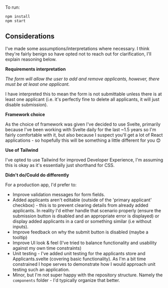 
To run:

```
npm install
npm start
```

## Considerations

I've made some assumptions/interpretations where necessary. I think they're fairly benign so have opted not to reach out for clarification, I'll explain reasoning below.

**Requirements interpretation**

_The form will allow the user to add and remove applicants, however, there must be at least one applicant._

I have interpreted this to mean the form is not submittable unless there is at least one applicant (i.e. it's perfectly fine to delete all applicants, it will just disable submission).

**Framework choice**

As the choice of framework was given I've decided to use Svelte, primarily because I've been working with Svelte daily for the last ~1.5 years so I'm fairly comfortable with it, but also because I suspect you'll get a lot of React applications - so hopefully this will be something a little different for you 😊

**Use of Tailwind**

I've opted to use Tailwind for improved Developer Experience, I'm assuming this is okay as it's essentially just shorthand for CSS.

**Didn't do/Could do differently**

For a production app, I'd prefer to:

- Improve validation messages for form fields.
- Added applicants aren't editable (outside of the 'primary applicant' checkbox) - this is to prevent clearing details from already added applicants. In reality I'd either handle that scenario properly (ensure the submission button is disabled and an appropriate error is displayed) or display added applicants in a card or something similar (i.e without inputs).
- Improve feedback on why the submit button is disabled (maybe a tooltip)
- Improve UI look & feel (I've tried to balance functionality and usability against my own time constraints)
- Unit testing - I've added unit testing for the applicants store and Applicants.svelte (covering basic functionality). As I'm a bit time constrained I hope serves to demonstrate how I would approach unit testing such an application.
- Minor, but I'm not super happy with the repository structure. Namely the `components` folder - I'd typically organize that better.
